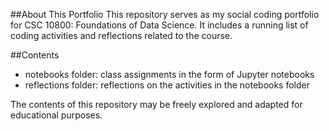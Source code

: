 ##About This Portfolio
This repository serves as my social coding portfolio for CSC 10800: Foundations of Data Science. It includes a running list of coding activities 
and reflections related to the course.

##Contents
- notebooks folder: class assignments in the form of Jupyter notebooks
- reflections folder: reflections on the activities in the notebooks folder

The contents of this repository may be freely explored and adapted for educational purposes.
